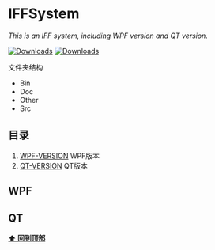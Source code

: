 # IFFSystem

*This is an IFF system, including WPF version and QT version.*


[![Downloads](https://img.shields.io/npm/dm/eslint-config-airbnb.svg)](https://www.npmjs.com/package/eslint-config-airbnb)
[![Downloads](https://img.shields.io/npm/dm/eslint-config-airbnb-base.svg)](https://www.npmjs.com/package/eslint-config-airbnb-base)


文件夹结构

 - Bin
 - Doc
 - Other
 - Src

## 目录

  1. [WPF-VERSION](#WPF) WPF版本
  1. [QT-VERSION](#QT)   QT版本


## WPF

  
    



## QT

 

**[⬆ 回到顶部](#目录)**
